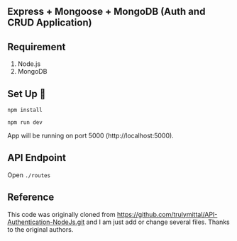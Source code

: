 ## Express + Mongoose + MongoDB (Auth and CRUD Application)

## Requirement

1. Node.js
2. MongoDB

## Set Up :rocket:

```
npm install
```

```
npm run dev
```

App will be running on port 5000 (http://localhost:5000).

## API Endpoint

Open `./routes`


## Reference

This code was originally cloned from https://github.com/trulymittal/API-Authentication-NodeJs.git and I am just add or change several files. Thanks to the original authors.